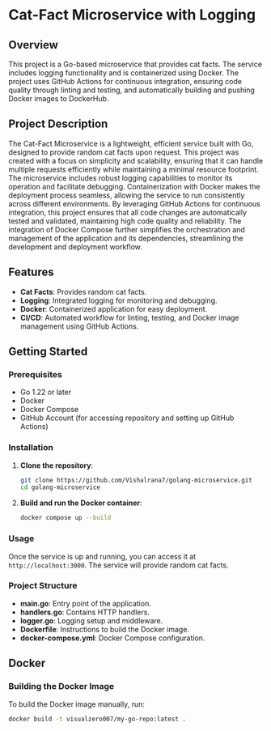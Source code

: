 # Cat-Fact Microservice with Logging

## Overview

This project is a Go-based microservice that provides cat facts. The service includes logging functionality and is containerized using Docker. The project uses GitHub Actions for continuous integration, ensuring code quality through linting and testing, and automatically building and pushing Docker images to DockerHub.

## Project Description

The Cat-Fact Microservice is a lightweight, efficient service built with Go, designed to provide random cat facts upon request. This project was created with a focus on simplicity and scalability, ensuring that it can handle multiple requests efficiently while maintaining a minimal resource footprint. The microservice includes robust logging capabilities to monitor its operation and facilitate debugging. Containerization with Docker makes the deployment process seamless, allowing the service to run consistently across different environments. By leveraging GitHub Actions for continuous integration, this project ensures that all code changes are automatically tested and validated, maintaining high code quality and reliability. The integration of Docker Compose further simplifies the orchestration and management of the application and its dependencies, streamlining the development and deployment workflow.

## Features

- **Cat Facts**: Provides random cat facts.
- **Logging**: Integrated logging for monitoring and debugging.
- **Docker**: Containerized application for easy deployment.
- **CI/CD**: Automated workflow for linting, testing, and Docker image management using GitHub Actions.

## Getting Started

### Prerequisites

- Go 1.22 or later
- Docker
- Docker Compose
- GitHub Account (for accessing repository and setting up GitHub Actions)

### Installation

1. **Clone the repository**:
    ```sh
    git clone https://github.com/Vishalrana7/golang-microservice.git
    cd golang-microservice
    ```

2. **Build and run the Docker container**:
    ```sh
    docker compose up --build
    ```

### Usage

Once the service is up and running, you can access it at `http://localhost:3000`. The service will provide random cat facts.

### Project Structure

- **main.go**: Entry point of the application.
- **handlers.go**: Contains HTTP handlers.
- **logger.go**: Logging setup and middleware.
- **Dockerfile**: Instructions to build the Docker image.
- **docker-compose.yml**: Docker Compose configuration.

## Docker

### Building the Docker Image

To build the Docker image manually, run:
```sh
docker build -t visualzero007/my-go-repo:latest .
